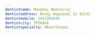 ```yaml
---
dentistname: Μανώλης Βασίλειος
dentistaddress: Άννης Κομνηνής 12 42131
dentistmobile: 2431301645
dentistcity: ΤΡΙΚΑΛΑ
dentistspecialty: Οδοντίατρος
---
```

